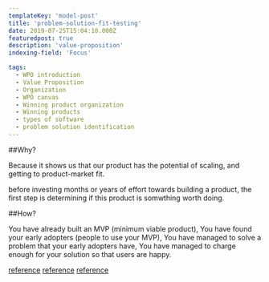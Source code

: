 ```yaml
---
templateKey: 'model-post'
title: 'problem-solution-fit-testing'
date: 2019-07-25T15:04:10.000Z
featuredpost: true
description: 'value-proposition'
indexing-field: 'Focus'

tags:
  - WPO introduction
  - Value Proposition
  - Organization
  - WPO canvas
  - Winning product organization
  - Winning products
  - types of software
  - problem solution identification
---
```

##Why?

Because it shows us that our product has the potential of scaling, and getting to product-market fit. 

before investing months or years of effort towards building a product, the first step is determining if this product is somwthing worth doing.

##How?

You have already built an MVP (minimum viable product), 
You have found your early adopters (people to use your MVP),
You have managed to solve a problem that your early adopters have, 
You have managed to charge enough for your solution so that users are happy.




[reference](https://leansteps.wordpress.com/11-2/step-3-lean-experiment/problem-solution-fit/)
[reference](https://www.growthsandwich.com/resources/problem-solution-fit-time-to-pivot/)
[reference](https://medium.com/@epicantus/problem-solution-fit-canvas-aa3dd59cb4fe)
